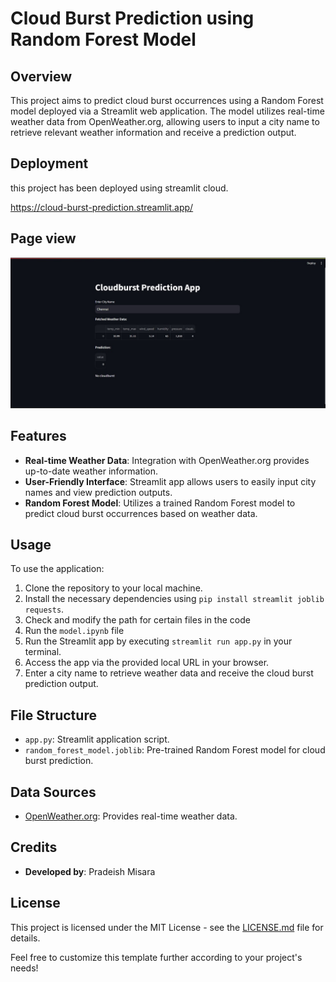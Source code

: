 # Cloud Burst Prediction using Random Forest Model

## Overview
This project aims to predict cloud burst occurrences using a Random Forest model deployed via a Streamlit web application. The model utilizes real-time weather data from OpenWeather.org, allowing users to input a city name to retrieve relevant weather information and receive a prediction output.

## Deployment
this project has been deployed using streamlit cloud.

https://cloud-burst-prediction.streamlit.app/

## Page view
![Streamlit Page](https://github.com/pradeish29/cloud-burst-predict/blob/main/Streamlit_page.jpg)

## Features
- **Real-time Weather Data**: Integration with OpenWeather.org provides up-to-date weather information.
- **User-Friendly Interface**: Streamlit app allows users to easily input city names and view prediction outputs.
- **Random Forest Model**: Utilizes a trained Random Forest model to predict cloud burst occurrences based on weather data.


## Usage
To use the application:
1. Clone the repository to your local machine.
2. Install the necessary dependencies using `pip install streamlit joblib requests`.
3. Check and modify the path for certain files in the code
4. Run the `model.ipynb` file 
5. Run the Streamlit app by executing `streamlit run app.py` in your terminal.
6. Access the app via the provided local URL in your browser.
7. Enter a city name to retrieve weather data and receive the cloud burst prediction output.

## File Structure
- `app.py`: Streamlit application script.
- `random_forest_model.joblib`: Pre-trained Random Forest model for cloud burst prediction.

## Data Sources
- [OpenWeather.org](https://openweathermap.org/): Provides real-time weather data.

## Credits
- **Developed by**: Pradeish Misara 


## License
This project is licensed under the MIT License - see the [LICENSE.md](LICENSE.md) file for details.



Feel free to customize this template further according to your project's needs!

